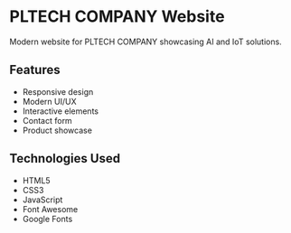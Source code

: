 # PLTECH COMPANY Website

Modern website for PLTECH COMPANY showcasing AI and IoT solutions.

## Features
- Responsive design
- Modern UI/UX
- Interactive elements
- Contact form
- Product showcase

## Technologies Used
- HTML5
- CSS3
- JavaScript
- Font Awesome
- Google Fonts
